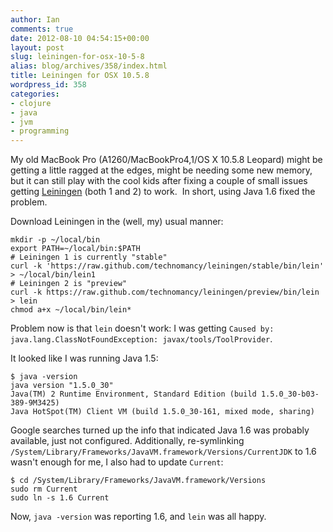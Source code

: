 ```yaml
---
author: Ian
comments: true
date: 2012-08-10 04:54:15+00:00
layout: post
slug: leiningen-for-osx-10-5-8
alias: blog/archives/358/index.html
title: Leiningen for OSX 10.5.8
wordpress_id: 358
categories:
- clojure
- java
- jvm
- programming
---
```


My old MacBook Pro (A1260/MacBookPro4,1/OS X 10.5.8 Leopard) might be getting a little ragged at the edges, might be needing some new memory, but it can still play with the cool kids after fixing a couple of small issues getting [Leiningen](https://github.com/technomancy/leiningen/) (both 1 and 2) to work.  In short, using Java 1.6 fixed the problem.

<!-- more -->

Download Leiningen in the (well, my) usual manner:

    
    mkdir -p ~/local/bin
    export PATH=~/local/bin:$PATH
    # Leiningen 1 is currently "stable"
    curl -k 'https://raw.github.com/technomancy/leiningen/stable/bin/lein' > ~/local/bin/lein1
    # Leiningen 2 is "preview"
    curl -k https://raw.github.com/technomancy/leiningen/preview/bin/lein > lein
    chmod a+x ~/local/bin/lein*


Problem now is that `lein` doesn't work: I was getting `Caused by: java.lang.ClassNotFoundException: javax/tools/ToolProvider`.

It looked like I was running Java 1.5:

    
    $ java -version
    java version "1.5.0_30"
    Java(TM) 2 Runtime Environment, Standard Edition (build 1.5.0_30-b03-389-9M3425)
    Java HotSpot(TM) Client VM (build 1.5.0_30-161, mixed mode, sharing)


Google searches turned up the info that indicated Java 1.6 was probably available, just not configured. Additionally, re-symlinking `/System/Library/Frameworks/JavaVM.framework/Versions/CurrentJDK` to 1.6 wasn't enough for me, I also had to update `Current`:

    
    $ cd /System/Library/Frameworks/JavaVM.framework/Versions
    sudo rm Current
    sudo ln -s 1.6 Current



Now, `java -version` was reporting 1.6, and `lein` was all happy.
